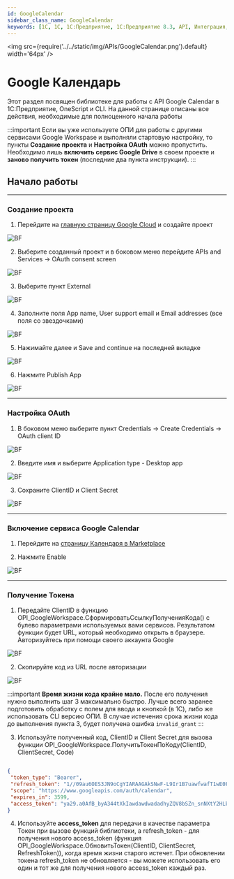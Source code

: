 ```yaml
---
id: GoogleCalendar
sidebar_class_name: GoogleCalendar
keywords: [1C, 1С, 1С:Предприятие, 1С:Предприятие 8.3, API, Интеграция, Сервисы, Обмен, OneScript, CLI, Google Calendar]
---
```


<img src={require('../../static/img/APIs/GoogleCalendar.png').default} width='64px' />

# Google Календарь

Этот раздел посвящен библиотеке для работы с API Google Calendar в 1С:Предприятие, OneScript и CLI. На данной странице описаны все действия, необходимые для полноценного начала работы

:::important
Если вы уже используете ОПИ для работы с другими сервисами Google Workspase и выполняли стартовую настройку, то пункты **Создание проекта** и **Настройка OAuth** можно пропустить. Необходимо лишь **включить сервис Google Drive** в своем проекте и **заново получить токен** (последние два пункта инструкции). 
:::

## Начало работы

<hr/>

### Создание проекта

1. Перейдите на [главную страницу Google Cloud](https://console.cloud.google.com) и создайте проект

![BF](../../static/img/Docs/GoogleCalendar/1.png)

2. Выберите созданный проект и в боковом меню перейдите APIs and Services -> OAuth consent screen

![BF](../../static/img/Docs/GoogleCalendar/2.png)

3. Выберите пункт External

![BF](../../static/img/Docs/GoogleCalendar/3.png)

4. Заполните поля App name, User support email и Email addresses (все поля со звездочками)

![BF](../../static/img/Docs/GoogleCalendar/4.png)

5. Нажимайте далее и Save and continue на последней вкладке

![BF](../../static/img/Docs/GoogleCalendar/5.png)

6. Нажмите Publish App

![BF](../../static/img/Docs/GoogleCalendar/6.png)

<hr/>

### Настройка OAuth

1. В боковом меню выберите пункт Credentials -> Create Credentials -> OAuth client ID

![BF](../../static/img/Docs/GoogleCalendar/7.png)

2. Введите имя и выберите Application type - Desktop app

![BF](../../static/img/Docs/GoogleCalendar/8.png)

3. Сохраните ClientID и Client Secret

![BF](../../static/img/Docs/GoogleCalendar/9.png)

<hr/>

### Включение сервиса Google Calendar

1. Перейдите на [страницу Календаря в Marketplace](https://console.cloud.google.com/marketplace/product/google/calendar-json.googleapis.com) 

2. Нажмите Enable

![BF](../../static/img/Docs/GoogleCalendar/12.png)

<hr/>

### Получение Токена

1. Передайте ClientID в функцию OPI_GoogleWorkspace.СформироватьСсылкуПолученияКода() с булево параметрами используемых вами сервисов. Результатом функции будет URL, который необходимо открыть в браузере. Авторизуйтесь при помощи своего аккаунта Google

![BF](../../static/img/Docs/GoogleCalendar/10.png)

2. Скопируйте код из URL после авторизации

![BF](../../static/img/Docs/GoogleCalendar/11.png)

:::important
**Время жизни кода крайне мало.** После его получения нужно выполнить шаг 3 максимально быстро. Лучше всего заранее подготовить обработку с полем для ввода и кнопкой (в 1С), либо же использовать CLI версию ОПИ. В случае истечения срока жизни кода до выполнения пункта 3, будет получена ошибка `invalid_grant`
:::

3. Используйте полученный код, ClientID и Client Secret для вызова функции OPI_GoogleWorkspace.ПолучитьТокенПоКоду(ClientID, ClientSecret, Code)

```json title="Результат функции ПолучитьТокенПоКоду(), если перевести его в JSON"

{
 "token_type": "Bearer",
 "refresh_token": "1//09au6OES3JN9oCgYIARAAGAkSNwF-L9Ir1B7uawfwafT1wE0FKO519Xj6JxawfawfyjMyJ_QlUZYLHZqw",
 "scope": "https://www.googleapis.com/auth/calendar",
 "expires_in": 3599,
 "access_token": "ya29.a0AfB_byA344tXkIawdawdwadadhyZQV8bSZn_snNXtY2HLb7l71awdawdawdad-ASgpzyOSWIvEmPruhUa_1yCCq6jvoD0r_q-fNEsARrH8zpJ3c6LNGWvwdg8CXsSxYaCgYKAWkSawfwafawfrCK0EP5kZY_A0171"
}

```

4. Используйте **access_token** для передачи в качестве параметра Токен при вызове функций библиотеки, а refresh_token - для получения нового access_token (функция OPI_GoogleWorkspace.ОбновитьТокен(ClientID, ClientSecret, RefreshToken)), когда время жизни старого истечет. При обновлении токена refresh_token не обновляется - вы можете использовать его один и тот же для получения нового access_token каждый раз.

